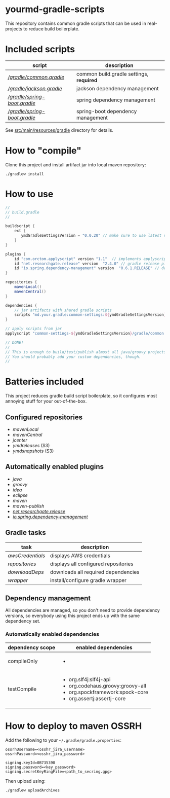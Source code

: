 # yourmd-gradle-scripts

This repository contains common gradle scripts that can be used
in real-projects to reduce build boilerplate.

# Included scripts

| script | description |
|---|---|
|[*/gradle/common.gradle*](src/main/resources/gradle/common.gradle)|common build.gradle settings, **required**|
|[*/gradle/jackson.gradle*](src/main/resources/gradle/jackson.gradle)|jackson dependency management|
|[*/gradle/spring-boot.gradle*](src/main/resources/gradle/spring.gradle)|spring dependency management|
|[*/gradle/spring-boot.gradle*](src/main/resources/gradle/spring-boot.gradle)|spring-boot dependency management|

See [src/main/resources/gradle](src/main/resources/gradle) directory for details.

# How to "compile"

Clone this project and install artifact jar into local maven repository:

```
./gradlew install
```
 
# How to use

```gradle
//
// build.gradle
//

buildscript {
    ext {
       ymdGradleSettingsVersion = "0.0.20" // make sure to use latest version
    }
}

plugins {
    id "com.orctom.applyscript" version "1.1"  // implements applyscript (required)
    id "net.researchgate.release" version  "2.4.0" // gradle release plugin (required)
    id "io.spring.dependency-management" version  "0.6.1.RELEASE" // dependency management plugin (required)
}

repositories {
    mavenLocal()
    mavenCentral()
}

dependencies {
    // jar artifacts with shared gradle scripts
    scripts "md.your.gradle:common-settings:${ymdGradleSettingsVersion}"
}

// apply scripts from jar
applyscript "common-settings-${ymdGradleSettingsVersion}/gradle/common.gradle"

// DONE!
//
// This is enough to build/test/publish almost all java/groovy projects :)
// You should probably add your custom dependencies, though. 
// 

```

# Batteries included

This project reduces gradle build script boilerplate, so it configures
most annoying stuff for your out-of-the-box.

## Configured repositories

  * *mavenLocal*
  * *mavenCentral*
  * *jcenter*
  * *ymdreleases* (S3)
  * *ymdsnapshots* (S3)

## Automatically enabled plugins

  * *java*
  * *groovy*
  * *idea*
  * *eclipse*
  * *maven*
  * *maven-publish*
  * [*net.researchgate.release*](https://github.com/researchgate/gradle-release)
  * [*io.spring.dependency-management*](https://github.com/spring-gradle-plugins/dependency-management-plugin)

## Gradle tasks

| task | description |
|---|---|
|*awsCredentials*| displays AWS credentials |
|*repositories*| displays all configured repositories|
|*downloadDeps*| downloads all required dependencies|
|*wrapper*| install/configure gradle wrapper|

## Dependency management

All dependencies are managed, so you don't need to provide dependency versions,
so everybody using this project ends up with the same dependency set.

### Automatically enabled dependencies

| dependency scope | enabled dependencies|
|---|---|
|compileOnly|<ul><li></li></ul>|
|testCompile|<ul><li>org.slf4j:slf4j-api</li><li>org.codehaus.groovy:groovy-all</li><li>org.spockframework:spock-core</li><li>org.assertj:assertj-core</li></ul>|


# How to deploy to maven OSSRH

Add the following to your ```~/.gradle/gradle.properties```:

```
ossrhUsername=<osshr_jira_username>
ossrhPassword=<osshr_jira_password>

signing.keyId=0B735390
signing.password=<key_password>
signing.secretKeyRingFile=<path_to_secring.gpg>
```

Then upload using:

```
./gradlew uploadArchives
```
